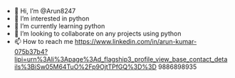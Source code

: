 - 👋 Hi, I’m @Arun8247
- 👀 I’m interested in python
- 🌱 I’m currently learning python
- 💞️ I’m looking to collaborate on any projects using python
- 📫 How to reach me https://www.linkedin.com/in/arun-kumar-075b37b4?lipi=urn%3Ali%3Apage%3Ad_flagship3_profile_view_base_contact_details%3BiSw05M64TuO%2Fp9OjtTPfGQ%3D%3D
9886898935
<!---
Arun8247/Arun8247 is a ✨ special ✨ repository because its `README.md` (this file) appears on your GitHub profile.
You can click the Preview link to take a look at your changes.
--->

